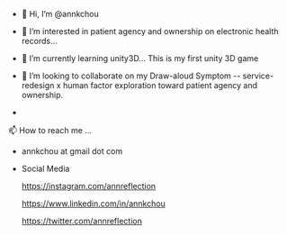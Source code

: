 - 👋 Hi, I’m @annkchou

- 👀 I’m interested in patient agency and ownership on electronic health records...

- 🌱 I’m currently learning unity3D... This is my first unity 3D game

- 💞️ I’m looking to collaborate on my Draw-aloud Symptom -- service-redesign x human factor exploration toward patient agency and ownership.



- 
 📫 How to reach me ...
- annkchou at gmail dot com



- Social Media

    https://instagram.com/annreflection

    https://www.linkedin.com/in/annkchou

    https://twitter.com/annreflection


<!---
annkchou/annkchou is a ✨ special ✨ repository because its `README.md` (this file) appears on your GitHub profile.
You can click the Preview link to take a look at your changes.
--->

